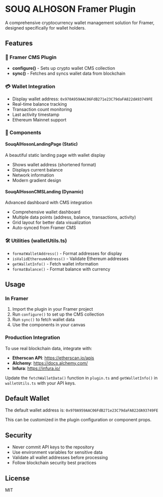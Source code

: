 # SOUQ ALHOSON Framer Plugin

A comprehensive cryptocurrency wallet management solution for Framer, designed specifically for wallet holders.

## Features

### 🔌 Framer CMS Plugin
- **configure()** - Sets up crypto wallet CMS collection
- **sync()** - Fetches and syncs wallet data from blockchain

### 💳 Wallet Integration
- Display wallet address: `0x970A959AAC06FdB271e23C79daFA822dA93749FE`
- Real-time balance tracking
- Transaction count monitoring
- Last activity timestamp
- Ethereum Mainnet support

### 🎨 Components

#### SouqAlHosonLandingPage (Static)
A beautiful static landing page with wallet display
- Shows wallet address (shortened format)
- Displays current balance
- Network information
- Modern gradient design

#### SouqAlHosonCMSLanding (Dynamic)
Advanced dashboard with CMS integration
- Comprehensive wallet dashboard
- Multiple data points (address, balance, transactions, activity)
- Grid layout for better data visualization
- Auto-synced from Framer CMS

### 🛠️ Utilities (walletUtils.ts)
- `formatWalletAddress()` - Format addresses for display
- `isValidEthereumAddress()` - Validate Ethereum addresses
- `getWalletInfo()` - Fetch wallet information
- `formatBalance()` - Format balance with currency

## Usage

### In Framer

1. Import the plugin in your Framer project
2. Run `configure()` to set up the CMS collection
3. Run `sync()` to fetch wallet data
4. Use the components in your canvas

### Production Integration

To use real blockchain data, integrate with:
- **Etherscan API**: https://etherscan.io/apis
- **Alchemy**: https://docs.alchemy.com/
- **Infura**: https://infura.io/

Update the `fetchWalletData()` function in `plugin.ts` and `getWalletInfo()` in `walletUtils.ts` with your API keys.

## Default Wallet

The default wallet address is: `0x970A959AAC06FdB271e23C79daFA822dA93749FE`

This can be customized in the plugin configuration or component props.

## Security

- Never commit API keys to the repository
- Use environment variables for sensitive data
- Validate all wallet addresses before processing
- Follow blockchain security best practices

## License

MIT